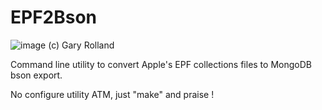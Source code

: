 EPF2Bson
========

![image](https://user-images.githubusercontent.com/471070/135258271-735bdaff-b47f-4920-826d-ade6094edea1.png)
(c) Gary Rolland

Command line utility to convert Apple's EPF collections files to MongoDB bson export.


No configure utility ATM, just "make" and praise !

